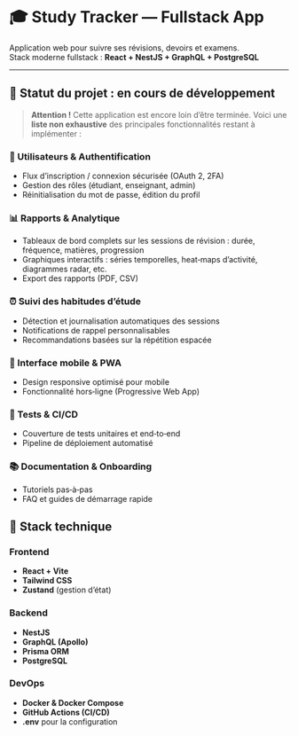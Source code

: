 # 🎓 Study Tracker — Fullstack App

Application web pour suivre ses révisions, devoirs et examens.  
Stack moderne fullstack : **React + NestJS + GraphQL + PostgreSQL**

---

## 🚧 Statut du projet : **en cours de développement**

> **Attention !** Cette application est encore loin d’être terminée. Voici une **liste non exhaustive** des principales fonctionnalités restant à implémenter :

### 👥 Utilisateurs & Authentification
- Flux d’inscription / connexion sécurisée (OAuth 2, 2FA)
- Gestion des rôles (étudiant, enseignant, admin)
- Réinitialisation du mot de passe, édition du profil

### 📊 Rapports & Analytique
- Tableaux de bord complets sur les sessions de révision : durée, fréquence, matières, progression
- Graphiques interactifs : séries temporelles, heat‑maps d’activité, diagrammes radar, etc.
- Export des rapports (PDF, CSV)

### ⏰ Suivi des habitudes d’étude
- Détection et journalisation automatiques des sessions
- Notifications de rappel personnalisables
- Recommandations basées sur la répétition espacée

### 📱 Interface mobile & PWA
- Design responsive optimisé pour mobile
- Fonctionnalité hors‑ligne (Progressive Web App)

### 🧪 Tests & CI/CD
- Couverture de tests unitaires et end‑to‑end
- Pipeline de déploiement automatisé

### 📚 Documentation & Onboarding
- Tutoriels pas‑à‑pas
- FAQ et guides de démarrage rapide

## 🚀 Stack technique

### Frontend
- **React + Vite**
- **Tailwind CSS**
- **Zustand** (gestion d’état)

### Backend
- **NestJS**
- **GraphQL (Apollo)**
- **Prisma ORM**
- **PostgreSQL**

### DevOps
- **Docker & Docker Compose**
- **GitHub Actions (CI/CD)**
- **.env** pour la configuration
